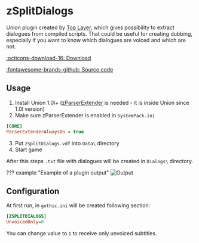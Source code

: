 # zSplitDialogs

Union plugin created by [Top Layer](https://worldofplayers.ru/members/107921/), which gives possibility to extract dialogues from compiled scripts. That could be useful for creating dubbing, especially if you want to know which dialogues are voiced and which are not. 

[:octicons-download-16: Download](https://drive.google.com/file/d/1v3t0_Oyynf8LPyYa46G4cu5NSDLX5Ds1/view)

[:fontawesome-brands-github: Source code](https://github.com/UnresolvedExternal/Plugins_2021/tree/main/src/zSplitDialogs)

## Usage

1. Install Union 1.0l+ ([zParserExtender](../../scripts/extenders/zparserextender/index.md) is needed - it is inside Union since 1.0l version)
2. Make sure zParserExtender is enabled in `SystemPack.ini`
```ini
[CORE]
ParserExtenderAlwaysOn = true
```
3. Put `zSplitDialogs.vdf` into `Data\` directory
2. Start game

After this steps `.txt` file with dialogues will be created in `Dialogs\` directory.

??? example "Example of a plugin output"
    ![Output](../../../assets/images/zsplitdialogs.png)


## Configuration
At first run, in `gothic.ini` will be created following section:

```ini
[ZSPLITDIALOGS]
UnvoicedOnly=0
```

You can change value to `1` to receive only unvoiced subtitles.
